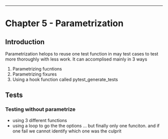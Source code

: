 ---

# Chapter 5  - Parametrization

## Introduction

Parametrization helops to reuse one test function in may test cases to test more thoroughly with less work. It can accomplised mainly in 3 ways

1. Parametrizing fucntions
2. Parametrizing fixures
3. Using a hook function called pytest_generate_tests

## Tests

### Testing without parametrize

* using 3 different functions
* using a loop to go the the options ... but finally only one funciton. and if one fail we cannot identify which one was the culprit
